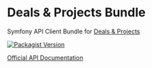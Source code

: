 # Deals &amp; Projects Bundle
Symfony API Client Bundle for [Deals &amp; Projects](https://www.dealsandprojects.com/)

[![Packagist Version](https://img.shields.io/packagist/v/postyou/dealsandprojects-bundle)](https://packagist.org/packages/postyou/dealsandprojects-bundle)

[Official API Documentation](https://help.dealsandprojects.com/support/solutions/folders/77000302113)
